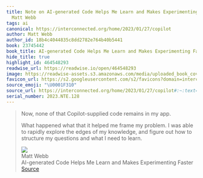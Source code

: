 ```yaml
---
title: Note on AI-generated Code Helps Me Learn and Makes Experimenting Faster via
  Matt Webb
tags: ai
canonical: https://interconnected.org/home/2023/01/27/copilot
author: Matt Webb
author_id: 18b4c4044835c8dd2782e764b40b5441
book: 23745442
book_title: AI-generated Code Helps Me Learn and Makes Experimenting Faster
hide_title: true
highlight_id: 464548293
readwise_url: https://readwise.io/open/464548293
image: https://readwise-assets.s3.amazonaws.com/media/uploaded_book_covers/profile_265723/copilot.png
favicon_url: https://s2.googleusercontent.com/s2/favicons?domain=interconnected.org
source_emoji: "\U0001F310"
source_url: https://interconnected.org/home/2023/01/27/copilot#:~:text=Now%2C%20none%20of,need%20to%20learn.
serial_number: 2023.NTE.128
---
```

> Now, none of that Copilot-supplied code remains in my app.
> 
> What happened what that it helped me frame my problem. I was able to rapidly explore the edges of my knowledge, and figure out how to structure my questions and what I need to learn.
> <div class="quoteback-footer"><div class="quoteback-avatar"><img class="mini-favicon" src="https://s2.googleusercontent.com/s2/favicons?domain=interconnected.org"></div><div class="quoteback-metadata"><div class="metadata-inner"><span style="display:none">FROM:</span><div aria-label="Matt Webb" class="quoteback-author"> Matt Webb</div><div aria-label="AI-generated Code Helps Me Learn and Makes Experimenting Faster" class="quoteback-title"> AI-generated Code Helps Me Learn and Makes Experimenting Faster</div></div></div><div class="quoteback-backlink"><a target="_blank" aria-label="go to the full text of this quotation" rel="noopener" href="https://interconnected.org/home/2023/01/27/copilot#:~:text=Now%2C%20none%20of,need%20to%20learn." class="quoteback-arrow"> Source</a></div></div>
